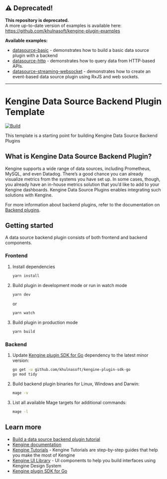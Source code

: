 ## ⚠️ Deprecated!

**This repository is deprecated.** <br />
A more up-to-date version of examples is available here: https://github.com/khulnasoft/kengine-plugin-examples

**Available examples:**
- [datasource-basic](https://github.com/khulnasoft/kengine-plugin-examples/blob/master/examples/datasource-basic) - demonstrates how to build a basic data source plugin with a backend
- [datasource-http](https://github.com/khulnasoft/kengine-plugin-examples/blob/master/examples/datasource-http) - demonstrates how to query data from HTTP-based APIs.
- [datasource-streaming-websocket](https://github.com/khulnasoft/kengine-plugin-examples/blob/master/examples/datasource-streaming-websocket) - demonstrates how to create an event-based data source plugin using RxJS and web sockets.

---

# Kengine Data Source Backend Plugin Template

[![Build](https://github.com/khulnasoft/kengine-starter-datasource-backend/workflows/CI/badge.svg)](https://github.com/khulnasoft/kengine-datasource-backend/actions?query=workflow%3A%22CI%22)

This template is a starting point for building Kengine Data Source Backend Plugins

## What is Kengine Data Source Backend Plugin?

Kengine supports a wide range of data sources, including Prometheus, MySQL, and even Datadog. There’s a good chance you can already visualize metrics from the systems you have set up. In some cases, though, you already have an in-house metrics solution that you’d like to add to your Kengine dashboards. Kengine Data Source Plugins enables integrating such solutions with Kengine.

For more information about backend plugins, refer to the documentation on [Backend plugins](https://kengine.com/docs/kengine/latest/developers/plugins/backend/).

## Getting started

A data source backend plugin consists of both frontend and backend components.

### Frontend

1. Install dependencies

   ```bash
   yarn install
   ```

2. Build plugin in development mode or run in watch mode

   ```bash
   yarn dev
   ```

   or

   ```bash
   yarn watch
   ```

3. Build plugin in production mode

   ```bash
   yarn build
   ```

### Backend

1. Update [Kengine plugin SDK for Go](https://kengine.com/docs/kengine/latest/developers/plugins/backend/kengine-plugin-sdk-for-go/) dependency to the latest minor version:

   ```bash
   go get -u github.com/khulnasoft/kengine-plugin-sdk-go
   go mod tidy
   ```

2. Build backend plugin binaries for Linux, Windows and Darwin:

   ```bash
   mage -v
   ```

3. List all available Mage targets for additional commands:

   ```bash
   mage -l
   ```

## Learn more

- [Build a data source backend plugin tutorial](https://kengine.com/tutorials/build-a-data-source-backend-plugin)
- [Kengine documentation](https://kengine.com/docs/)
- [Kengine Tutorials](https://kengine.com/tutorials/) - Kengine Tutorials are step-by-step guides that help you make the most of Kengine
- [Kengine UI Library](https://developers.kengine.com/ui) - UI components to help you build interfaces using Kengine Design System
- [Kengine plugin SDK for Go](https://kengine.com/docs/kengine/latest/developers/plugins/backend/kengine-plugin-sdk-for-go/)
